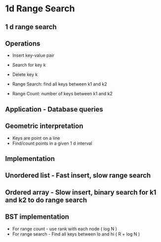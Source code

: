 # 1d Range Search

## 1 d range search

## Operations

- Insert key-value pair

- Search for key k

- Delete key k

- Range Search: find all keys between k1 and k2

- Range Count: number of keys between k1 and k2

## Application - Database queries

## Geometric interpretation

- Keys are point on a line
- Find/count points in a given 1 d interval

## Implementation

## Unordered list - Fast insert, slow range search

## Ordered array - Slow insert, binary search for k1 and k2 to do range search

## BST implementation

- For range count - use rank with each node ( log N )
- For range search - Find all keys between lo and hi ( R + log N )
